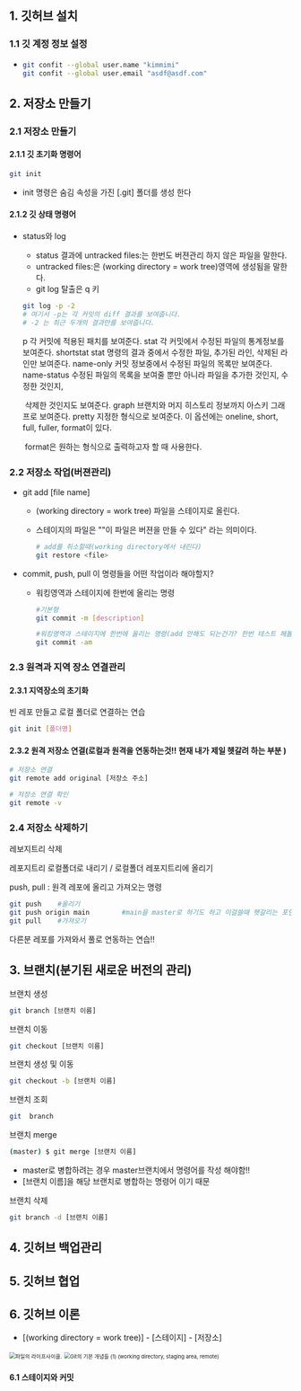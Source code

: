 ## 1. 깃허브 설치

### 1.1 깃 계정 정보 설정

 - ```bash
   git confit --global user.name "kimmimi"
   git confit --global user.email "asdf@asdf.com"
   ```

   

## 2. 저장소 만들기

### 2.1 저장소 만들기

#### 2.1.1 깃 초기화 명령어

```bash
git init
```

- init 명령은 숨김 속성을 가진  [.git] 폴더를 생성 한다

#### 2.1.2 깃 상태 명령어

- status와 log
  - status 결과에 untracked files:는 한번도 버젼관리 하지 않은 파일을 말한다.
  - untracked files:은 (working directory = work tree)영역에 생성됨을 말한다.
  - git log 탈출은 q 키
  
  ```bash
  git log -p -2
  # 여기서 -p는 각 커밋의 diff 결과를 보여줍니다.
  # -2 는 최근 두개의 결과만를 보여줍니다.
  ```
  
  p		각 커밋에 적용된 패치를 보여준다.
  stat		각 커밋에서 수정된 파일의 통계정보를 보여준다.
  shortstat	stat 명령의 결과 중에서 수정한 파일, 추가된 라인, 삭제된 라인만 보여준다.
  name-only	커밋 정보중에서 수정된 파일의 목록만 보여준다.
  name-status	수정된 파일의 목록을 보여줄 뿐만 아니라 파일을 추가한 것인지, 수정한 것인지, 
  
  ​							삭제한 것인지도 보여준다.
  graph		브랜치와 머지 히스토리 정보까지 아스키 그래프로 보여준다.
  pretty		지정한 형식으로 보여준다. 이 옵션에는 oneline, short, full, fuller, format이 있다. 
  
  ​					format은 원하는 형식으로 출력하고자 할 때 사용한다.

### 2.2 저장소 작업(버젼관리)

- git add [file name]
  - (working directory = work tree) 파일을 스테이지로 올린다.
  
  - 스테이지의 파일은 ""이 파일은 버젼을 만들 수 있다" 라는 의미이다.
  
    ```bash
    # add를 취소할때(working directory에서 내린다)
    git restore <file>
    ```
  
    
  
- commit, push, pull 이 명령들을 어떤 작업이라 해야할지?

  - 워킹영역과 스테이지에 한번에 올리는 명령

    ```bash
    #기본형
    git commit -m [description]
    
    #워킹영역과 스테이지에 한번에 올리는 명령(add 안해도 되는건가? 한번 테스트 해볼것!!)
    git commit -am
    ```

    

### 2.3 원격과 지역 장소 연결관리

#### 	2.3.1 지역장소의 초기화

빈 레포 만들고 로컬 폴더로 연결하는 연습

```bash 
git init [폴더명]
```

#### 	2.3.2 원격 저장소 연결(로컬과 원격을 연동하는것!! 현재 내가 제일 헷갈려 하는 부분 )

```bash
# 저장소 연결
git remote add original [저장소 주소]

# 저장소 연결 확인
git remote -v
```



### 2.4 저장소 삭제하기

레보지트리 삭제

레포지트리 로컬폴더로 내리기 / 로컬폴더 레포지트리에 올리기

push, pull : 원격 레포에 올리고 가져오는 명령

```bash
git push	#올리기
git push origin main		#main을 master로 하기도 하고 이걸쓸때 헷갈리는 포인트-확인할것!!
git pull	#가져오기
```

다른분 레포를 가져와서 풀로 연동하는 연습!!

## 3. 브랜치(분기된 새로운 버전의 관리)

브랜치 생성

```bash
git branch [브랜치 이름]
```

브랜치 이동

```bash
git checkout [브랜치 이름]
```

브랜치 생성 및 이동

```bash
git checkout -b [브랜치 이름]
```

브랜치 조회

```bash
git  branch
```

브랜치 merge

```bash
(master) $ git merge [브랜치 이름]
```

- master로 병합하려는 경우 master브랜치에서 명령어를 작성 해야함!!
- [브랜치 이름]을 해당 브랜치로 병합하는 명령어 이기 때문

브랜치 삭제

```bash
git branch -d [브랜치 이름]
```



## 4. 깃허브 백업관리

## 5. 깃허브 협업

## 6. 깃허브 이론

- [(working directory = work tree)] - [스테이지] - [저장소]

<img src="https://git-scm.com/book/en/v2/images/lifecycle.png" alt="파일의 라이프사이클." style="zoom: 67%;" />

<img src="https://media.vlpt.us/images/janeljs/post/2654de26-d74b-4618-9a3c-96668a4e2a53/image.png" alt="Git의 기본 개념들 (1) (working directory, staging area, remote)" style="zoom: 67%;" />



#### 6.1 스테이지와 커밋



